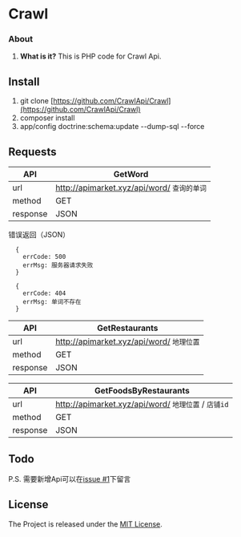 # Crawl

### About

1. **What is it?**
This is PHP code for Crawl Api.

## Install

1. git clone [https://github.com/CrawlApi/Crawl](https://github.com/CrawlApi/Crawl)
2. composer install
3. app/config doctrine:schema:update --dump-sql --force

## Requests

| API | GetWord |
| --- | --------- |
| url | http://apimarket.xyz/api/word/ `查询的单词` |
| method | GET |
| response | JSON |

错误返回（JSON）
```
  {
    errCode: 500
    errMsg: 服务器请求失败
  }
```
```
  {
    errCode: 404
    errMsg: 单词不存在
  }
```

| API | GetRestaurants |
| --- | --------- |
| url | http://apimarket.xyz/api/word/ `地理位置` |
| method | GET |
| response | JSON |

| API | GetFoodsByRestaurants |
| --- | --------- |
| url | http://apimarket.xyz/api/word/ `地理位置` / `店铺id` |
| method | GET |
| response | JSON |

## Todo

P.S. 需要新增Api可以在[issue #1](https://github.com/CrawlApi/Crawl/issues/1)下留言

## License

The Project is released under the [MIT License](LICENSE).
